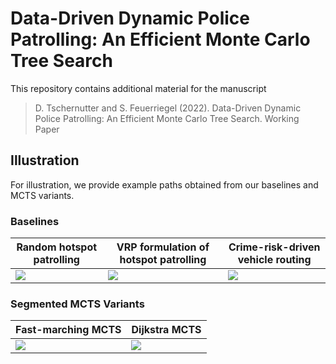 # Data-Driven Dynamic Police Patrolling: An Efficient Monte Carlo Tree Search

This repository contains additional material for the manuscript
> D. Tschernutter and S. Feuerriegel (2022). Data-Driven Dynamic Police Patrolling: An Efficient Monte Carlo Tree Search. Working Paper

## Illustration

For illustration, we provide example paths obtained from our baselines and MCTS variants.

### Baselines

|Random hotspot patrolling |VRP formulation of hotspot patrolling|Crime-risk-driven vehicle routing|
|--------------------------|-------------------------------------|---------------------------------|
|![](gifs/Random_Hotspot_Patrolling.gif)|![](gifs/VRP_Hotspot_Patrolling.gif)|![](gifs/Crime-risk-driven_Vehicle_Routing.gif)|

### Segmented MCTS Variants

|Fast-marching MCTS|Dijkstra MCTS|
|------------------|-------------|
|![](gifs/Fast-marching_MCTS.gif)|![](gifs/Dijkstra_MCTS.gif)|
